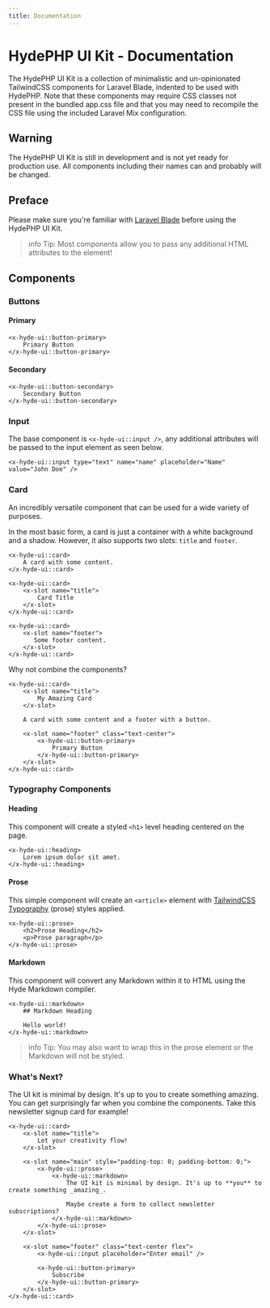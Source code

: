 ```yaml
---
title: Documentation
---
```


# HydePHP UI Kit - Documentation

The HydePHP UI Kit is a collection of minimalistic and un-opinionated TailwindCSS components for Laravel Blade,
indented to be used with HydePHP. Note that these components may require CSS classes not present in the bundled app.css
file and that you may need to recompile the CSS file using the included Laravel Mix configuration.

## Warning

The HydePHP UI Kit is still in development and is not yet ready for production use.
All components including their names can and probably will be changed.

## Preface

Please make sure you're familiar with [Laravel Blade](https://laravel.com/docs/blade) before using the HydePHP UI Kit.

>info Tip: Most components allow you to pass any additional HTML attributes to the element!

## Components

### Buttons

#### Primary

```blade
<x-hyde-ui::button-primary>
    Primary Button
</x-hyde-ui::button-primary>
```

#### Secondary

```blade
<x-hyde-ui::button-secondary>
    Secondary Button
</x-hyde-ui::button-secondary>
```

### Input

The base component is `<x-hyde-ui::input />`, any additional attributes will be passed to the input element as seen below.

```blade
<x-hyde-ui::input type="text" name="name" placeholder="Name" value="John Doe" />
```

### Card

An incredibly versatile component that can be used for a wide variety of purposes.

In the most basic form, a card is just a container with a white background and a shadow.
However, it also supports two slots: `title` and `footer`.

```blade
<x-hyde-ui::card>
    A card with some content.
</x-hyde-ui::card>
```

```blade
<x-hyde-ui::card>
    <x-slot name="title">
        Card Title
    </x-slot>
</x-hyde-ui::card>
```

```blade
<x-hyde-ui::card>
    <x-slot name="footer">
       Some footer content.
    </x-slot>
</x-hyde-ui::card>
```

Why not combine the components?

```blade
<x-hyde-ui::card>
    <x-slot name="title">
        My Amazing Card
    </x-slot>

    A card with some content and a footer with a button.

    <x-slot name="footer" class="text-center">
        <x-hyde-ui::button-primary>
            Primary Button
        </x-hyde-ui::button-primary>
    </x-slot>
</x-hyde-ui::card>
```

### Typography Components

#### Heading

This component will create a styled `<h1>` level heading centered on the page.

```blade
<x-hyde-ui::heading>
    Lorem ipsum dolor sit amet.
</x-hyde-ui::heading>
```

#### Prose

This simple component will create an `<article>` element with [TailwindCSS Typography](https://tailwindcss.com/docs/typography-plugin) (prose) styles applied.

```blade
<x-hyde-ui::prose>
    <h2>Prose Heading</h2>
    <p>Prose paragraph</p>
</x-hyde-ui::prose>
```

#### Markdown

This component will convert any Markdown within it to HTML using the Hyde Markdown compiler.

```blade
<x-hyde-ui::markdown>
    ## Markdown Heading
    
    Hello world!
</x-hyde-ui::markdown>
```

>info Tip: You may also want to wrap this in the prose element or the Markdown will not be styled.

### What's Next?

The UI kit is minimal by design. It's up to you to create something amazing.
You can get surprisingly far when you combine the components. Take this newsletter signup card for example!

```blade
<x-hyde-ui::card>
    <x-slot name="title">
        Let your creativity flow!
    </x-slot>

    <x-slot name="main" style="padding-top: 0; padding-bottom: 0;">
        <x-hyde-ui::prose>
            <x-hyde-ui::markdown>
                The UI kit is minimal by design. It's up to **you** to create something _amazing_.

                Maybe create a form to collect newsletter subscriptions?
            </x-hyde-ui::markdown>
        </x-hyde-ui::prose>
    </x-slot>

    <x-slot name="footer" class="text-center flex">
        <x-hyde-ui::input placeholder="Enter email" />

        <x-hyde-ui::button-primary>
            Subscribe
        </x-hyde-ui::button-primary>
    </x-slot>
</x-hyde-ui::card>
```
